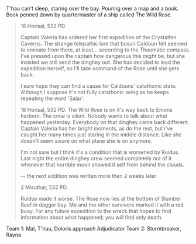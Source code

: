 T'hau can't sleep, staring over the bay. Pouring over a map and a book. Book penned down by quartermaster of a ship called The Wild Rose.

> 16 Horisal, 532 PD.
> 
> Captain Valeria has ordered her first expedition of the Crystalfen Caverns. The strange telepathic lure that bosun Caldoun felt seemed to eminate from there, at least... according to the Thaumatic compass. I've pressed upon the captain how dangerous this might be, but she insisted we still send the dinghey out. She has decided to lead the expedition herself, so I'll take command of the Rose until she gets back.
> 
> I sure hope they can find a cause for Caldouns' catathonic state. Although I suppose it's not fully catathonic seing as he keeps repeating the word 'Salar'. 
> 
> 18 Horisal, 532 PD.
> The Wild Rose is on it's way back to Emons harbors. The crew is silent. Nobody wants to talk about what happened yesterday. Everybody on that dinghey came back different. Captain Valeria has her bright moments, as do the rest, but i've caught her many times just staring in the middle distance. Like she doesn't seem aware on what plane she is on anymore. 
> 
> I'm not sure but I think it's a condition that is worsened by Ruidus. Last night the entire dinghey crew seemed completely out of it whenever that horrible moon showed it self from behind the clouds.
> 
> -- the next addition was written more then 2 weeks later
> 
> 2 Misuthar, 532 PD.
> 
> Ruidus made it worse. The Rose now lies at the bottom of Slumber Reef in dagger bay. Me and the other survivors marked it with a red buoy. For any future expedition to the wreck that hopes to find information about what happened; you will find only death. 

Team 1: Mal, T'hau, Doloris approach Adjudicator
Team 2: Stormbreaker, Rayna